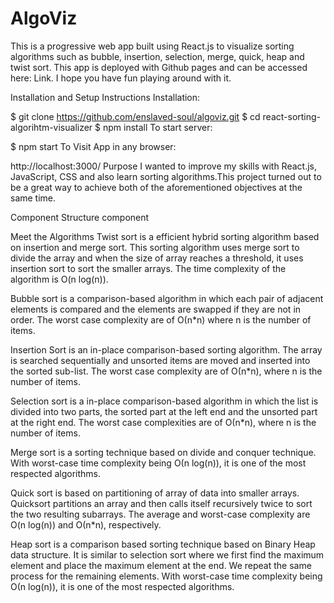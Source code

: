 # AlgoViz

This is a progressive web app built using React.js to visualize sorting algorithms such as bubble, insertion, selection, merge, quick, heap and twist sort. This app is deployed with Github pages and can be accessed here: Link. I hope you have fun playing around with it.

Installation and Setup Instructions
Installation:

$ git clone https://github.com/enslaved-soul/algoviz.git
$ cd react-sorting-algorihtm-visualizer
$ npm install
To start server:

$ npm start
To Visit App in any browser:

http://localhost:3000/
Purpose
I wanted to improve my skills with React.js, JavaScript, CSS and also learn sorting algorithms.This project turned out to be a great way to achieve both of the aforementioned objectives at the same time.

Component Structure
component

Meet the Algorithms
Twist sort is a efficient hybrid sorting algorithm based on insertion and merge sort. This sorting algorithm uses merge sort to divide the array and when the size of array reaches a threshold, it uses insertion sort to sort the smaller arrays. The time complexity of the algorithm is O(n log(n)).

Bubble sort is a comparison-based algorithm in which each pair of adjacent elements is compared and the elements are swapped if they are not in order. The worst case complexity are of Ο(n*n) where n is the number of items.

Insertion Sort is an in-place comparison-based sorting algorithm. The array is searched sequentially and unsorted items are moved and inserted into the sorted sub-list. The worst case complexity are of Ο(n*n), where n is the number of items.

Selection sort is a in-place comparison-based algorithm in which the list is divided into two parts, the sorted part at the left end and the unsorted part at the right end. The worst case complexities are of Ο(n*n), where n is the number of items.

Merge sort is a sorting technique based on divide and conquer technique. With worst-case time complexity being Ο(n log(n)), it is one of the most respected algorithms.

Quick sort is based on partitioning of array of data into smaller arrays. Quicksort partitions an array and then calls itself recursively twice to sort the two resulting subarrays. The average and worst-case complexity are O(n log(n)) and Ο(n*n), respectively.

Heap sort is a comparison based sorting technique based on Binary Heap data structure. It is similar to selection sort where we first find the maximum element and place the maximum element at the end. We repeat the same process for the remaining elements. With worst-case time complexity being Ο(n log(n)), it is one of the most respected algorithms.
